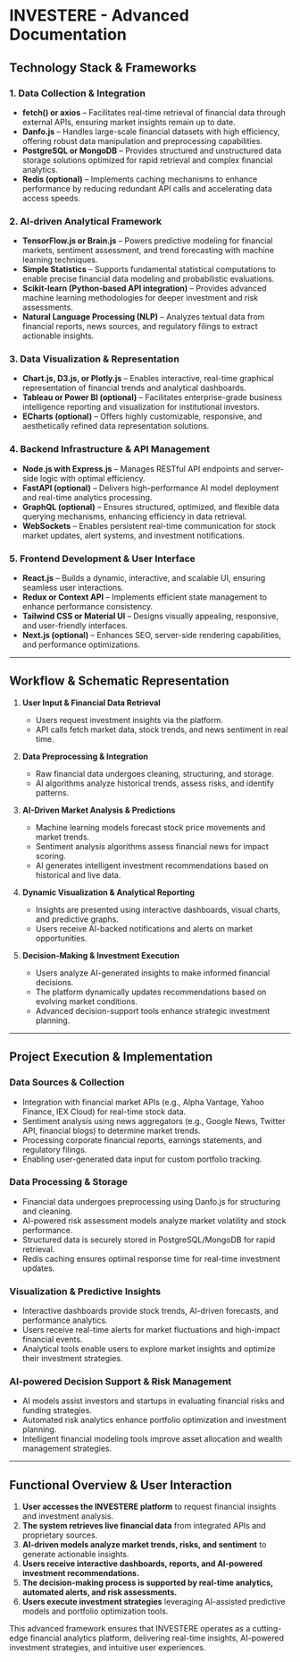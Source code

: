 # INVESTERE - Advanced Documentation

## Technology Stack & Frameworks

### 1. Data Collection & Integration
- **fetch() or axios** – Facilitates real-time retrieval of financial data through external APIs, ensuring market insights remain up to date.
- **Danfo.js** – Handles large-scale financial datasets with high efficiency, offering robust data manipulation and preprocessing capabilities.
- **PostgreSQL or MongoDB** – Provides structured and unstructured data storage solutions optimized for rapid retrieval and complex financial analytics.
- **Redis (optional)** – Implements caching mechanisms to enhance performance by reducing redundant API calls and accelerating data access speeds.

### 2. AI-driven Analytical Framework
- **TensorFlow.js or Brain.js** – Powers predictive modeling for financial markets, sentiment assessment, and trend forecasting with machine learning techniques.
- **Simple Statistics** – Supports fundamental statistical computations to enable precise financial data modeling and probabilistic evaluations.
- **Scikit-learn (Python-based API integration)** – Provides advanced machine learning methodologies for deeper investment and risk assessments.
- **Natural Language Processing (NLP)** – Analyzes textual data from financial reports, news sources, and regulatory filings to extract actionable insights.

### 3. Data Visualization & Representation
- **Chart.js, D3.js, or Plotly.js** – Enables interactive, real-time graphical representation of financial trends and analytical dashboards.
- **Tableau or Power BI (optional)** – Facilitates enterprise-grade business intelligence reporting and visualization for institutional investors.
- **ECharts (optional)** – Offers highly customizable, responsive, and aesthetically refined data representation solutions.

### 4. Backend Infrastructure & API Management
- **Node.js with Express.js** – Manages RESTful API endpoints and server-side logic with optimal efficiency.
- **FastAPI (optional)** – Delivers high-performance AI model deployment and real-time analytics processing.
- **GraphQL (optional)** – Ensures structured, optimized, and flexible data querying mechanisms, enhancing efficiency in data retrieval.
- **WebSockets** – Enables persistent real-time communication for stock market updates, alert systems, and investment notifications.

### 5. Frontend Development & User Interface
- **React.js** – Builds a dynamic, interactive, and scalable UI, ensuring seamless user interactions.
- **Redux or Context API** – Implements efficient state management to enhance performance consistency.
- **Tailwind CSS or Material UI** – Designs visually appealing, responsive, and user-friendly interfaces.
- **Next.js (optional)** – Enhances SEO, server-side rendering capabilities, and performance optimizations.

---

## Workflow & Schematic Representation

1. **User Input & Financial Data Retrieval**
   - Users request investment insights via the platform.
   - API calls fetch market data, stock trends, and news sentiment in real time.
   
2. **Data Preprocessing & Integration**
   - Raw financial data undergoes cleaning, structuring, and storage.
   - AI algorithms analyze historical trends, assess risks, and identify patterns.
   
3. **AI-Driven Market Analysis & Predictions**
   - Machine learning models forecast stock price movements and market trends.
   - Sentiment analysis algorithms assess financial news for impact scoring.
   - AI generates intelligent investment recommendations based on historical and live data.
   
4. **Dynamic Visualization & Analytical Reporting**
   - Insights are presented using interactive dashboards, visual charts, and predictive graphs.
   - Users receive AI-backed notifications and alerts on market opportunities.
   
5. **Decision-Making & Investment Execution**
   - Users analyze AI-generated insights to make informed financial decisions.
   - The platform dynamically updates recommendations based on evolving market conditions.
   - Advanced decision-support tools enhance strategic investment planning.

---

## Project Execution & Implementation

### Data Sources & Collection
- Integration with financial market APIs (e.g., Alpha Vantage, Yahoo Finance, IEX Cloud) for real-time stock data.
- Sentiment analysis using news aggregators (e.g., Google News, Twitter API, financial blogs) to determine market trends.
- Processing corporate financial reports, earnings statements, and regulatory filings.
- Enabling user-generated data input for custom portfolio tracking.

### Data Processing & Storage
- Financial data undergoes preprocessing using Danfo.js for structuring and cleaning.
- AI-powered risk assessment models analyze market volatility and stock performance.
- Structured data is securely stored in PostgreSQL/MongoDB for rapid retrieval.
- Redis caching ensures optimal response time for real-time investment updates.

### Visualization & Predictive Insights
- Interactive dashboards provide stock trends, AI-driven forecasts, and performance analytics.
- Users receive real-time alerts for market fluctuations and high-impact financial events.
- Analytical tools enable users to explore market insights and optimize their investment strategies.

### AI-powered Decision Support & Risk Management
- AI models assist investors and startups in evaluating financial risks and funding strategies.
- Automated risk analytics enhance portfolio optimization and investment planning.
- Intelligent financial modeling tools improve asset allocation and wealth management strategies.

---

## Functional Overview & User Interaction

1. **User accesses the INVESTERE platform** to request financial insights and investment analysis.
2. **The system retrieves live financial data** from integrated APIs and proprietary sources.
3. **AI-driven models analyze market trends, risks, and sentiment** to generate actionable insights.
4. **Users receive interactive dashboards, reports, and AI-powered investment recommendations.**
5. **The decision-making process is supported by real-time analytics, automated alerts, and risk assessments.**
6. **Users execute investment strategies** leveraging AI-assisted predictive models and portfolio optimization tools.

This advanced framework ensures that INVESTERE operates as a cutting-edge financial analytics platform, delivering real-time insights, AI-powered investment strategies, and intuitive user experiences.


